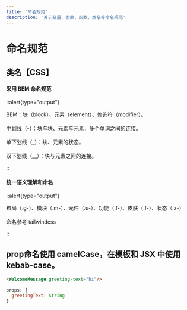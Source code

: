 ```yaml
---
title: '命名规范'
description: '关于变量、参数、函数、类名等命名规范'
---
```





# 命名规范


## 类名【CSS】


#### 采用 BEM 命名规范

::alert{type="output"} 

BEM：块（block）、元素（element）、修饰符（modifier）。 
<br /> <br /> 
中划线（-）：块与块、元素与元素，多个单词之间的连接。 
<br /> <br /> 
单下划线（\_）：块、元素的状态。 
<br /> <br /> 
双下划线（\_\_）：块与元素之间的连接。 

::


#### 统一语义理解和命名

::alert{type="output"} 

布局（.g-）、模块（.m-）、元件（.u-）、功能（.f-）、皮肤（.f-）、状态（.z-） 
<br /> <br /> 
命名参考 tailwindcss 

::




## prop命名使用 camelCase，在模板和 JSX 中使用 kebab-case。

```html
<WelcomeMessage greeting-text="hi"/>
```

```js
props: {
  greetingText: String
}
```
